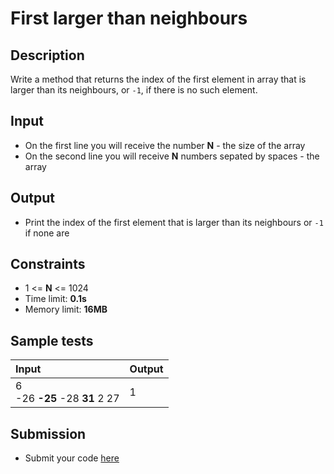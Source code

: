 # First larger than neighbours

## Description
Write a method that returns the index of the first element in array that is larger than its neighbours, or `-1`, if there is no such element.

## Input
- On the first line you will receive the number **N** - the size of the array
- On the second line you will receive **N** numbers sepated by spaces - the array

## Output
- Print the index of the first element that is larger than its neighbours or `-1` if none are

## Constraints
- 1 <= **N** <= 1024
- Time limit: **0.1s**
- Memory limit: **16MB**

## Sample tests

| Input | Output |
|:------|:-------|
| 6<br>-26 **-25** -28 **31** 2 27 | 1 |

## Submission
- Submit your code [here](http://bgcoder.com/Contests/Compete/Index/361#5)
